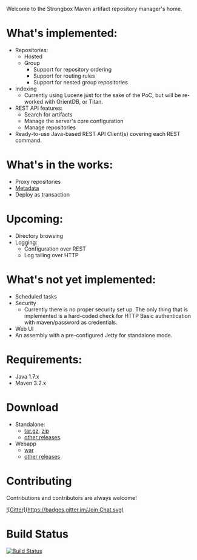 Welcome to the Strongbox Maven artifact repository manager's home.

# What's implemented:
* Repositories:
  * Hosted
  * Group
    * Support for repository ordering
    * Support for routing rules
    * Support for nested group repositories
* Indexing
  * Currently using Lucene just for the sake of the PoC, but will be re-worked with OrientDB, or Titan.
* REST API features:
  * Search for artifacts
  * Manage the server's core configuration
  * Manage repositories
* Ready-to-use Java-based REST API Client(s) covering each REST command.

# What's in the works:
* Proxy repositories
* [Metadata](https://github.com/strongbox/strongbox/wiki/Maven-Metadata)
* Deploy as transaction

# Upcoming:
* Directory browsing
* Logging:
  * Configuration over REST
  * Log tailing over HTTP

# What's not yet implemented:
* Scheduled tasks
* Security
  * Currently there is no proper security set up. The only thing that is implemented is a hard-coded check for HTTP Basic authentication with maven/password as credentials.
* Web UI
* An assembly with a pre-configured Jetty for standalone mode.

# Requirements:
* Java 1.7.x
* Maven 3.2.x

# Download
* Standalone:
  * [tar.gz](https://github.com/strongbox/strongbox-assembly/releases/download/1.0-SNAPSHOT/strongbox-distribution-1.0-SNAPSHOT.tar.gz), [zip](https://github.com/strongbox/strongbox-assembly/releases/download/1.0-SNAPSHOT/strongbox-distribution-1.0-SNAPSHOT.zip)
  * [other releases](https://github.com/strongbox/strongbox-assembly/releases)
* Webapp
  * [war](https://github.com/strongbox/strongbox-webapp/releases/download/1.0-SNAPSHOT/strongbox-webapp-1.0-SNAPSHOT.war)
  * [other releases](https://github.com/strongbox/strongbox-webapp/releases)

# Contributing
Contributions and contributors are always welcome!

[![Gitter](https://badges.gitter.im/Join Chat.svg)](https://gitter.im/strongbox/strongbox?utm_source=badge&utm_medium=badge&utm_campaign=pr-badge&utm_content=badge)

# Build Status
[![Build Status](http://dev.carlspring.org/status/jenkins/strongbox)](https://dev.carlspring.org/jenkins/view/strongbox/job/strongbox/)
